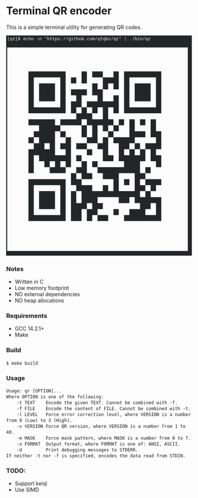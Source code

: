 # Terminal QR encoder

This is a simple terminal utility for generating QR codes.

![image](./qr_demo.png)

### Notes
- Written in C
- Low memory footprint
- NO external dependencies
- NO heap allocations

### Requirements
- GCC 14.2.1+
- Make

### Build
```
$ make build
```

### Usage
```
Usage: qr [OPTION]...
Where OPTION is one of the following:
    -t TEXT    Encode the given TEXT. Cannot be combined with -f.
    -f FILE    Encode the content of FILE. Cannot be combined with -t.
    -l LEVEL   Force error correction level, where VERSION is a number from 0 (Low) to 3 (High).
    -v VERSION Force QR version, where VERSION is a number from 1 to 40.
    -m MASK    Force mask pattern, where MASK is a number from 0 to 7.
    -o FORMAT  Output format, where FORMAT is one of: ANSI, ASCII.
    -d         Print debugging messages to STDERR.
If neither -t nor -f is specified, encodes the data read from STDIN.
```

### TODO:
- Support kenji
- Use SIMD
